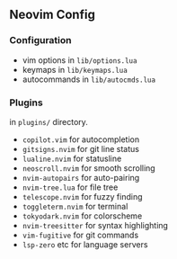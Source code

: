 ## Neovim Config

### Configuration
- vim options in `lib/options.lua`
- keymaps in `lib/keymaps.lua`
- autocommands in `lib/autocmds.lua`

### Plugins
in `plugins/` directory.
- `copilot.vim` for autocompletion
- `gitsigns.nvim` for git line status
- `lualine.nvim` for statusline
- `neoscroll.nvim` for smooth scrolling
- `nvim-autopairs` for auto-pairing
- `nvim-tree.lua` for file tree
- `telescope.nvim` for fuzzy finding
- `toggleterm.nvim` for terminal
- `tokyodark.nvim` for colorscheme
- `nvim-treesitter` for syntax highlighting
- `vim-fugitive` for git commands
- `lsp-zero` etc for language servers
